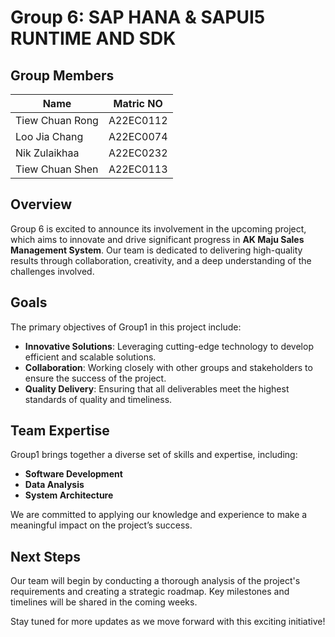 # Group 6: SAP HANA & SAPUI5 RUNTIME AND SDK
## Group Members
|Name|Matric NO|
|------|------|
| Tiew Chuan Rong | A22EC0112 |
| Loo Jia Chang | A22EC0074 |
| Nik Zulaikhaa | A22EC0232 |
| Tiew Chuan Shen | A22EC0113 |

## Overview
Group 6 is excited to announce its involvement in the upcoming project, which aims to innovate and drive significant progress in **AK Maju Sales Management System**. Our team is dedicated to delivering high-quality results through collaboration, creativity, and a deep understanding of the challenges involved.

## Goals
The primary objectives of Group1 in this project include:
- **Innovative Solutions**: Leveraging cutting-edge technology to develop efficient and scalable solutions.
- **Collaboration**: Working closely with other groups and stakeholders to ensure the success of the project.
- **Quality Delivery**: Ensuring that all deliverables meet the highest standards of quality and timeliness.

## Team Expertise
Group1 brings together a diverse set of skills and expertise, including:
- **Software Development**
- **Data Analysis**
- **System Architecture**

We are committed to applying our knowledge and experience to make a meaningful impact on the project’s success.

## Next Steps
Our team will begin by conducting a thorough analysis of the project's requirements and creating a strategic roadmap. Key milestones and timelines will be shared in the coming weeks.

Stay tuned for more updates as we move forward with this exciting initiative!


